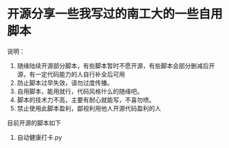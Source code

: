 # 开源分享一些我写过的南工大的一些自用脚本
说明：  
1. 随缘陆续开源部分脚本，有些脚本暂时不愿开源，有些脚本会部分删减后开源，有一定代码能力的人自行补全后可用
2. 防止脚本过早失效，请勿过度传播。
3. 自用脚本，能用就行，代码风格什么的随缘吧。
4. 脚本的技术力不高，主要有耐心就能写，不喜勿喷。
5. 禁止使用此脚本盈利，鄙视利用他人开源代码盈利的人

目前开源的脚本如下  
1. 自动健康打卡.py